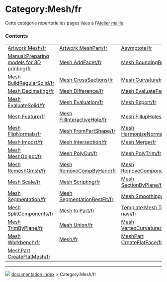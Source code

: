 # Category:Mesh/fr
Cette catégorie répertorie les pages liées à l\'[Atelier maille](Mesh_Workbench/fr.md).

### Contents

|     |     |     |
| --- | --- | --- |
| [Artwork Mesh/fr](Artwork_Mesh/fr.md) | [Artwork MeshPart/fr](Artwork_MeshPart/fr.md) | [Asymptote/fr](Asymptote/fr.md) |
| [Manual:Preparing models for 3D printing/fr](Manual_Preparing_models_for_3D_printing/fr.md) | [Mesh AddFacet/fr](Mesh_AddFacet/fr.md) | [Mesh BoundingBox/fr](Mesh_BoundingBox/fr.md) |
| [Mesh BuildRegularSolid/fr](Mesh_BuildRegularSolid/fr.md) | [Mesh CrossSections/fr](Mesh_CrossSections/fr.md) | [Mesh CurvatureInfo/fr](Mesh_CurvatureInfo/fr.md) |
| [Mesh Decimating/fr](Mesh_Decimating/fr.md) | [Mesh Difference/fr](Mesh_Difference/fr.md) | [Mesh EvaluateFacet/fr](Mesh_EvaluateFacet/fr.md) |
| [Mesh EvaluateSolid/fr](Mesh_EvaluateSolid/fr.md) | [Mesh Evaluation/fr](Mesh_Evaluation/fr.md) | [Mesh Export/fr](Mesh_Export/fr.md) |
| [Mesh Feature/fr](Mesh_Feature/fr.md) | [Mesh FillInteractiveHole/fr](Mesh_FillInteractiveHole/fr.md) | [Mesh FillupHoles/fr](Mesh_FillupHoles/fr.md) |
| [Mesh FlipNormals/fr](Mesh_FlipNormals/fr.md) | [Mesh FromPartShape/fr](Mesh_FromPartShape/fr.md) | [Mesh HarmonizeNormals/fr](Mesh_HarmonizeNormals/fr.md) |
| [Mesh Import/fr](Mesh_Import/fr.md) | [Mesh Intersection/fr](Mesh_Intersection/fr.md) | [Mesh Merge/fr](Mesh_Merge/fr.md) |
| [Mesh MeshObject/fr](Mesh_MeshObject/fr.md) | [Mesh PolyCut/fr](Mesh_PolyCut/fr.md) | [Mesh PolyTrim/fr](Mesh_PolyTrim/fr.md) |
| [Mesh RemeshGmsh/fr](Mesh_RemeshGmsh/fr.md) | [Mesh RemoveCompByHand/fr](Mesh_RemoveCompByHand/fr.md) | [Mesh RemoveComponents/fr](Mesh_RemoveComponents/fr.md) |
| [Mesh Scale/fr](Mesh_Scale/fr.md) | [Mesh Scripting/fr](Mesh_Scripting/fr.md) | [Mesh SectionByPlane/fr](Mesh_SectionByPlane/fr.md) |
| [Mesh Segmentation/fr](Mesh_Segmentation/fr.md) | [Mesh SegmentationBestFit/fr](Mesh_SegmentationBestFit/fr.md) | [Mesh Smoothing/fr](Mesh_Smoothing/fr.md) |
| [Mesh SplitComponents/fr](Mesh_SplitComponents/fr.md) | [Mesh to Part/fr](Mesh_to_Part/fr.md) | [Template:Mesh Tools navi/fr](Template_Mesh_Tools_navi/fr.md) |
| [Mesh TrimByPlane/fr](Mesh_TrimByPlane/fr.md) | [Mesh Union/fr](Mesh_Union/fr.md) | [Mesh VertexCurvature/fr](Mesh_VertexCurvature/fr.md) |
| [Mesh Workbench/fr](Mesh_Workbench/fr.md) | [Mesh/fr](Mesh/fr.md) | [MeshPart CreateFlatFace/fr](MeshPart_CreateFlatFace/fr.md) |
| [MeshPart CreateFlatMesh/fr](MeshPart_CreateFlatMesh/fr.md) |



---
![](images/Button_right.svg) [documentation index](../README.md) > Category:Mesh/fr
